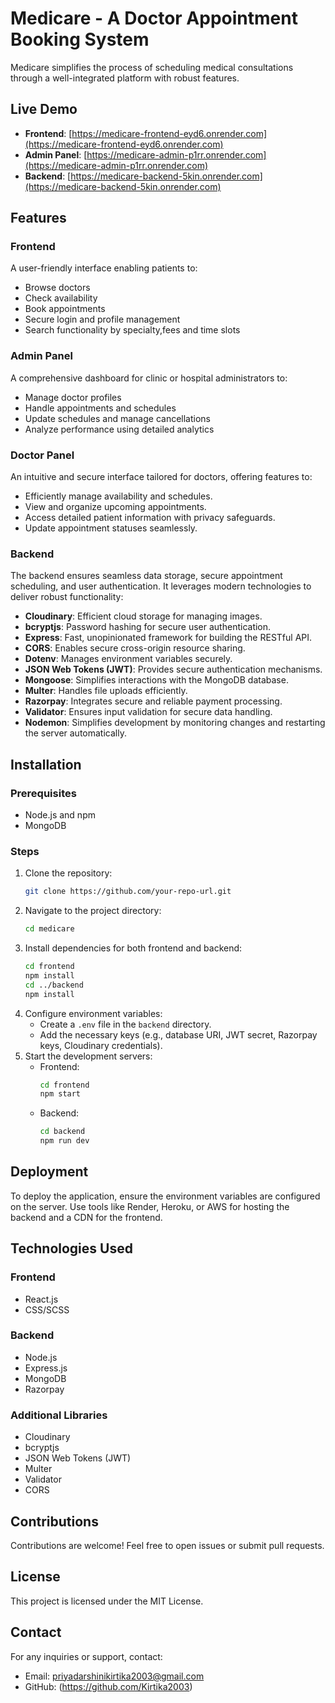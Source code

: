 # Medicare - A Doctor Appointment Booking System

Medicare simplifies the process of scheduling medical consultations through a well-integrated platform with robust features.

## Live Demo

- **Frontend**: [https://medicare-frontend-eyd6.onrender.com](https://medicare-frontend-eyd6.onrender.com)
- **Admin Panel**: [https://medicare-admin-p1rr.onrender.com](https://medicare-admin-p1rr.onrender.com)
- **Backend**: [https://medicare-backend-5kin.onrender.com](https://medicare-backend-5kin.onrender.com)


## Features

### Frontend
A user-friendly interface enabling patients to:
- Browse doctors
- Check availability
- Book appointments
- Secure login and profile management
- Search functionality by specialty,fees and time slots

### Admin Panel
A comprehensive dashboard for clinic or hospital administrators to:
- Manage doctor profiles
- Handle appointments and schedules
- Update schedules and manage cancellations
- Analyze performance using detailed analytics

### Doctor Panel
An intuitive and secure interface tailored for doctors, offering features to:
- Efficiently manage availability and schedules.
- View and organize upcoming appointments.
- Access detailed patient information with privacy safeguards.
- Update appointment statuses seamlessly.

### Backend
The backend ensures seamless data storage, secure appointment scheduling, and user authentication. It leverages modern technologies to deliver robust functionality:

- **Cloudinary**: Efficient cloud storage for managing images.
- **bcryptjs**: Password hashing for secure user authentication.
- **Express**: Fast, unopinionated framework for building the RESTful API.
- **CORS**: Enables secure cross-origin resource sharing.
- **Dotenv**: Manages environment variables securely.
- **JSON Web Tokens (JWT)**: Provides secure authentication mechanisms.
- **Mongoose**: Simplifies interactions with the MongoDB database.
- **Multer**: Handles file uploads efficiently.
- **Razorpay**: Integrates secure and reliable payment processing.
- **Validator**: Ensures input validation for secure data handling.
- **Nodemon**: Simplifies development by monitoring changes and restarting the server automatically.

## Installation

### Prerequisites
- Node.js and npm
- MongoDB

### Steps
1. Clone the repository:
   ```bash
   git clone https://github.com/your-repo-url.git
   ```
2. Navigate to the project directory:
   ```bash
   cd medicare
   ```
3. Install dependencies for both frontend and backend:
   ```bash
   cd frontend
   npm install
   cd ../backend
   npm install
   ```
4. Configure environment variables:
   - Create a `.env` file in the `backend` directory.
   - Add the necessary keys (e.g., database URI, JWT secret, Razorpay keys, Cloudinary credentials).
5. Start the development servers:
   - Frontend:
     ```bash
     cd frontend
     npm start
     ```
   - Backend:
     ```bash
     cd backend
     npm run dev
     ```

## Deployment
To deploy the application, ensure the environment variables are configured on the server. Use tools like Render, Heroku, or AWS for hosting the backend and a CDN for the frontend.

## Technologies Used

### Frontend
- React.js
- CSS/SCSS

### Backend
- Node.js
- Express.js
- MongoDB
- Razorpay

### Additional Libraries
- Cloudinary
- bcryptjs
- JSON Web Tokens (JWT)
- Multer
- Validator
- CORS

## Contributions
Contributions are welcome! Feel free to open issues or submit pull requests.

## License
This project is licensed under the MIT License.

## Contact
For any inquiries or support, contact:
- Email: priyadarshinikirtika2003@gmail.com
- GitHub: (https://github.com/Kirtika2003)


